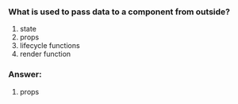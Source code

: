 ### What is used to pass data to a component from outside?

1. state
1. props
1. lifecycle functions
1. render function

### Answer:

1. props